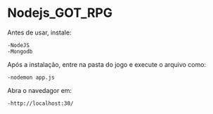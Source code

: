 # Nodejs_GOT_RPG

Antes de usar, instale:

    -NodeJS
    -Mongodb

Após a instalação, entre na pasta do jogo e execute o arquivo como:

    -nodemon app.js

Abra o navedagor em:

    -http://localhost:30/